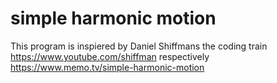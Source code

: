 # simple harmonic motion

This program is inspiered by Daniel Shiffmans the coding train https://www.youtube.com/shiffman respectively https://www.memo.tv/simple-harmonic-motion
